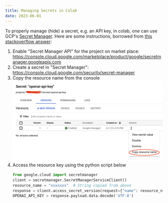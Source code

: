 ```yaml
---
title: Managing Secrets in Colab
date: 2023-06-01
---
```


To properly manage (hide) a secret, e.g. an API key, in colab, one can use
GCP's [Secret Manager](https://cloud.google.com/secret-manager). Here are some
instructions, borrowed from [this stackoverflow
answer](https://stackoverflow.com/a/64005794/4195568):

1. Enable "Secret Manager API" for the project on market place:
   https://console.cloud.google.com/marketplace/product/google/secretmanager.googleapis.com
2. Create a secret in "Secret Manager": https://console.cloud.google.com/security/secret-manager
3. Copy the resource name from the console
   ![copy-resource-name](/assets/images/20230601-copy-resource-name.png)
4. Access the resource key using the python script below
   ```python
   from google.cloud import secretmanager
   client = secretmanager.SecretManagerServiceClient()
   resource_name = "xxxxxxx"  # String copied from above
   response = client.access_secret_version(request={"name": resource_name})
   OPENAI_API_KEY = response.payload.data.decode('UTF-8')
   ```
